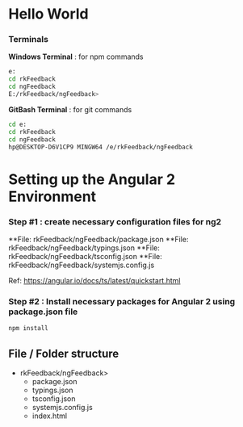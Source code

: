 # Hello World


### Terminals
**Windows Terminal** : for npm commands
```sh
e:
cd rkFeedback
cd ngFeedback
E:/rkFeedback/ngFeedback>
```

**GitBash Terminal** : for git commands
```sh
cd e:
cd rkFeedback
cd ngFeedback
hp@DESKTOP-D6V1CP9 MINGW64 /e/rkFeedback/ngFeedback

```
# Setting up the Angular 2 Environment

### Step #1 : create necessary configuration files for ng2 
**File:  rkFeedback/ngFeedback/package.json
**File:  rkFeedback/ngFeedback/typings.json
**File:  rkFeedback/ngFeedback/tsconfig.json
**File:  rkFeedback/ngFeedback/systemjs.config.js

Ref: https://angular.io/docs/ts/latest/quickstart.html

### Step #2 : Install necessary packages for Angular 2 using package.json file
```sh
npm install
```


## File / Folder structure
- rkFeedback/ngFeedback>
	- package.json
	- typings.json
	- tsconfig.json
	- systemjs.config.js
	- index.html
